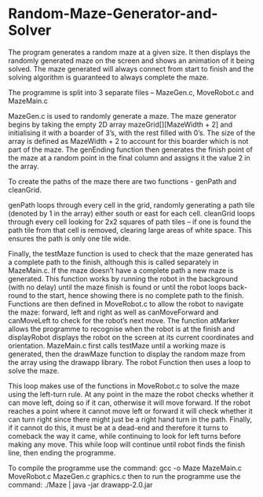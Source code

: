 # Random-Maze-Generator-and-Solver

The program generates a random maze at a given size. It then displays the randomly generated maze on the screen and shows an animation of it being solved. The maze generated will always connect from start to finish and the solving algorithm is guaranteed to always complete the maze.

The programme is split into 3 separate files – MazeGen.c, MoveRobot.c and MazeMain.c

MazeGen.c is used to randomly generate a maze. The maze generator begins by taking the empty 2D array mazeGrid[][MazeWidth + 2] and initialising it with a boarder of 3’s, with the rest filled with 0’s. The size of the array is defined as MazeWidth + 2 to account for this boarder which is not part of the maze. The genEnding function then generates the finish point of the maze at a random point in the final column and assigns it the value 2 in the array.

To create the paths of the maze there are two functions - genPath and cleanGrid.

genPath loops through every cell in the grid, randomly generating a path tile (denoted by 1 in the array) either south or east for each cell.
cleanGrid loops through every cell looking for 2x2 squares of path tiles – if one is found the path tile from that cell is removed, clearing large areas of white space. This ensures the path is only one tile wide.

Finally, the testMaze function is used to check that the maze generated has a complete path to the finish, although this is called separately in MazeMain.c. If the maze doesn’t have a complete path a new maze is generated. This function works by running the robot in the background (with no delay) until the maze finish is found or until the robot loops back-round to the start, hence showing there is no complete path to the finish.
Functions are then defined in MoveRobot.c to allow the robot to navigate the maze: forward, left and right as well as canMoveForward and canMoveLeft to check for the robot’s next move. The function atMarker allows the programme to recognise when the robot is at the finish and displayRobot displays the robot on the screen at its current coordinates and orientation.
MazeMain.c first calls testMaze until a working maze is generated, then the drawMaze function to display the random maze from the array using the drawapp library. The robot Function then uses a loop to solve the maze.

This loop makes use of the functions in MoveRobot.c to solve the maze using the left-turn rule. At any point in the maze the robot checks whether it can move left, doing so if it can, otherwise it will move forward. If the robot reaches a point where it cannot move left or forward it will check whether it can turn right since there might just be a right
hand turn in the path. Finally, if it cannot do this, it must be at a dead-end and therefore it turns to comeback the way it came, while continuing to look for left turns before making any move. This while loop will continue until robot finds the finish line, then ending the programme.

To compile the programme use the command: gcc -o Maze MazeMain.c MoveRobot.c MazeGen.c graphics.c then to run the programme use the command: ./Maze | java -jar drawapp-2.0.jar
